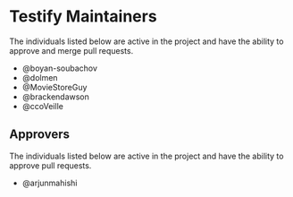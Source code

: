 # Testify Maintainers

The individuals listed below are active in the project and have the ability to approve and merge
pull requests.

  * @boyan-soubachov
  * @dolmen
  * @MovieStoreGuy
  * @brackendawson
  * @ccoVeille

## Approvers

The individuals listed below are active in the project and have the ability to approve pull
requests.

  * @arjunmahishi
